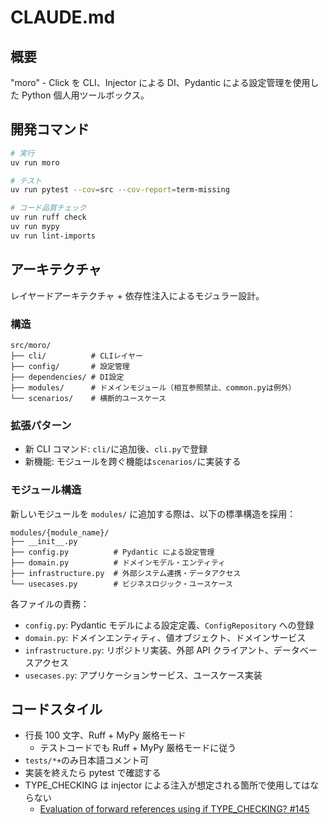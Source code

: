 # CLAUDE.md

## 概要

"moro" - Click を CLI、Injector による DI、Pydantic による設定管理を使用した Python 個人用ツールボックス。

## 開発コマンド

```bash
# 実行
uv run moro

# テスト
uv run pytest --cov=src --cov-report=term-missing

# コード品質チェック
uv run ruff check
uv run mypy
uv run lint-imports
```

## アーキテクチャ

レイヤードアーキテクチャ + 依存性注入によるモジュラー設計。

### 構造

```text
src/moro/
├── cli/          # CLIレイヤー
├── config/       # 設定管理
├── dependencies/ # DI設定
├── modules/      # ドメインモジュール（相互参照禁止、common.pyは例外）
└── scenarios/    # 横断的ユースケース
```

### 拡張パターン

- 新 CLI コマンド: `cli/`に追加後、`cli.py`で登録
- 新機能: モジュールを跨ぐ機能は`scenarios/`に実装する

### モジュール構造

新しいモジュールを `modules/` に追加する際は、以下の標準構造を採用：

```text
modules/{module_name}/
├── __init__.py
├── config.py          # Pydantic による設定管理
├── domain.py          # ドメインモデル・エンティティ
├── infrastructure.py  # 外部システム連携・データアクセス
└── usecases.py        # ビジネスロジック・ユースケース
```

各ファイルの責務：

- `config.py`: Pydantic モデルによる設定定義、`ConfigRepository` への登録
- `domain.py`: ドメインエンティティ、値オブジェクト、ドメインサービス
- `infrastructure.py`: リポジトリ実装、外部 API クライアント、データベースアクセス
- `usecases.py`: アプリケーションサービス、ユースケース実装

## コードスタイル

- 行長 100 文字、Ruff + MyPy 厳格モード
  - テストコードでも Ruff + MyPy 厳格モードに従う
- `tests/*+`のみ日本語コメント可
- 実装を終えたら pytest で確認する
- TYPE_CHECKING は injector による注入が想定される箇所で使用してはならない
  - [Evaluation of forward references using if TYPE_CHECKING? #145](https://github.com/python-injector/injector/issues/145)

